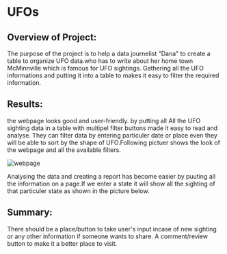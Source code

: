 # UFOs

## Overview of Project:
The purpose of the project is to help a data journelist "Dana" to create a table to organize UFO data.who has to write about her home town McMinnville which is famous for UFO sightings.
Gathering all the UFO informations and putting it into a table to makes it easy to filter the required information. 


## Results:
the webpage looks good and user-friendly.
by putting all All the UFO sighting data in a table with multipel filter buttons made it easy to read and analyse.
    They can filter data by entering particuler date or place even they will be able to sort by the shape of UFO.Following pictuer shows the look of the webpage and all the available filters.
    
    
![webpage](https://user-images.githubusercontent.com/108497494/190474288-fbf59244-b8bf-4020-9bed-936bb397af0d.jpg)

    
 
Analysing the data and creating a report has become easier by puuting all the information on a page.If we enter a state it will show all the sighting of that particuler state as shown in the picture below.



## Summary:
There should be a place/button to take user's input incase of new sighting or any other information if someone wants to share.
A comment/review button to make it a better place to visit.
